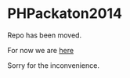PHPackaton2014
==============

Repo has been moved.

For now we are [here](http://phpers.github.io/phpackaton)

Sorry for the inconvenience.
